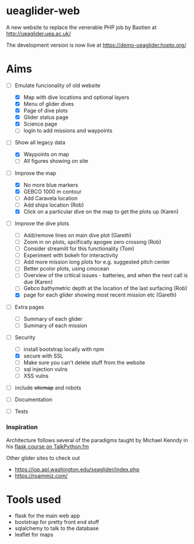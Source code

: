 # ueaglider-web

A new website to replace the venerable PHP job by Bastien at http://ueaglider.uea.ac.uk/

The development version is now live at https://demo-ueaglider.hopto.org/

# Aims

- [ ] Emulate funcionality of old website
  - [x] Map with dive locations and optional layers
  - [x] Menu of glider dives
  - [x] Page of dive plots
  - [x] Glider status page
  - [x] Science page
  - [ ] login to add missions and waypoints
  
- [ ] Show all legacy data
  - [x] Waypoints on map
  - [ ] All figures showing on site

- [ ] Improve the map
  - [x] No more blue markers
  - [x] GEBCO 1000 m contour
  - [ ] Add Caravela location
  - [ ] Add ships location (Rob)
  - [x] Click on a particular dive on the map to get the plots up (Karen)

- [ ] Improve the dive plots
  - [ ] Add/remove lines on main dive plot (Gareth)
  - [ ] Zoom in on plots, spcifically apogee zero crossing (Rob)
  - [ ] Consider streamlit for this functionality (Tom)
  - [ ] Experiment with bokeh for interactivity
  - [ ] Add more mission long plots for e.g. suggested pitch center
  - [ ] Better pcolor plots, using cmocean
  - [ ] Overview of the critical issues - batteries, and when the next call is due (Karen)
  - [ ] Gebco bathymetric depth at the location of the last surfacing (Rob)
  - [x] page for each glider showing most recent mission etc (Gareth)
  
- [ ] Extra pages
  - [ ] Summary of each glider
  - [ ] Summary of each mission

- [ ] Security
  - [ ] install bootstrap locally with npm
  - [x] secure with SSL
  - [ ] Make sure you can't delete stuff from the website
  - [ ] sql injection vulns
  - [ ] XSS vulns

- [ ] include ~~sitemap~~ and robots

- [ ] Documentation

- [ ] Tests

### Inspiration

Architecture follows several of the paradigms taught by Michael Kenndy in his [flask course on TalkPython.fm](https://training.talkpython.fm/courses/explore_flask/building-data-driven-web-applications-in-python-with-flask-sqlalchemy-and-bootstrap)

Other glider sites to check out
- https://iop.apl.washington.edu/seaglider/index.php
- https://roammiz.com/

# Tools used

- flask for the main web app
- bootstrap for pretty front end stuff
- sqlalchemy to talk to the database
- leaflet for maps
